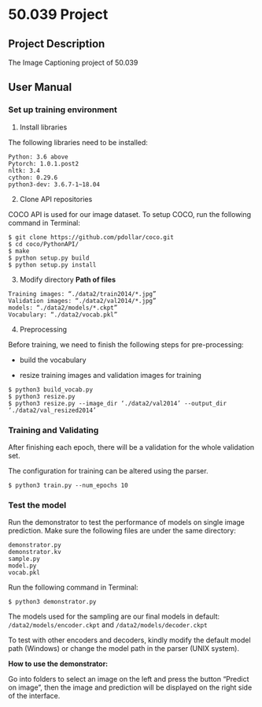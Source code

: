 # 50.039 Project


## Project Description
The Image Captioning project of 50.039

## User Manual
### Set up training environment

1. Install libraries

The following libraries need to be installed:
```
Python: 3.6 above
Pytorch: 1.0.1.post2
nltk: 3.4
cython: 0.29.6
python3-dev: 3.6.7-1~18.04
```

2. Clone API repositories

COCO API is used for our image dataset. To setup COCO, run the following command in Terminal:
```
$ git clone https://github.com/pdollar/coco.git
$ cd coco/PythonAPI/
$ make
$ python setup.py build
$ python setup.py install
```

3. Modify directory
**Path of files**
```
Training images: “./data2/train2014/*.jpg”
Validation images: “./data2/val2014/*.jpg”
models: “./data2/models/*.ckpt”
Vocabulary: “./data2/vocab.pkl”
```

4. Preprocessing

Before training, we need to finish the following steps for pre-processing:

* build the vocabulary

* resize training images and validation images for training
```
$ python3 build_vocab.py   
$ python3 resize.py
$ python3 resize.py --image_dir ‘./data2/val2014’ --output_dir ‘./data2/val_resized2014’
```

### Training and Validating

After finishing each epoch, there will be a validation for the whole validation set.

The configuration for training can be altered using the parser.
```
$ python3 train.py --num_epochs 10
```

### Test the model

Run the demonstrator to test the performance of models on single image prediction. Make sure the following files are under the same directory:
```
demonstrator.py
demonstrator.kv
sample.py
model.py
vocab.pkl
```
Run the following command in Terminal:
```
$ python3 demonstrator.py
```
The models used for the sampling are our final models in default: ```/data2/models/encoder.ckpt``` and ```/data2/models/decoder.ckpt```

To test with other encoders and decoders, kindly modify the default model path (Windows) or change the model path in the parser (UNIX system).

**How to use the demonstrator:**

Go into folders to select an image on the left and press the button “Predict on image”, then the image and prediction will be displayed on the right side of the interface.
